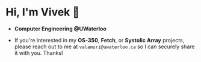 # Hi, I'm Vivek 👋

* **Computer Engineering @UWaterloo**

* If you're interested in my **OS-350**, **Fetch**, or **Systolic Array** projects, please reach out to me at `valamuri@uwaterloo.ca` so I can securely share it with you. Thanks!
<!-- 
[![Vivek's GitHub stats](https://github-readme-stats.vercel.app/api?username=valamuri2020&count_private=true&theme=tokyonight)](https://github.com/anuraghazra/github-readme-stats)

[![Top Langs](https://github-readme-stats.vercel.app/api/top-langs/?username=valamuri2020&layout=compact&theme=tokyonight&hide=jupyter%20notebook,CSS,CMake,Makefile&langs_count=7)](https://github.com/anuraghazra/github-readme-stats) -->
